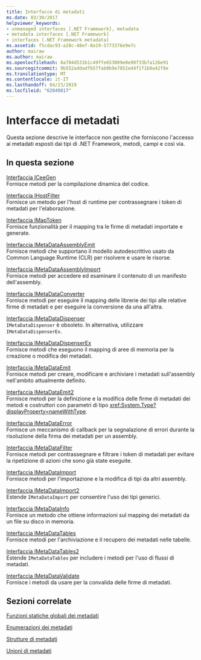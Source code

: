 ```yaml
---
title: Interfacce di metadati
ms.date: 03/30/2017
helpviewer_keywords:
- unmanaged interfaces [.NET Framework], metadata
- metadata interfaces [.NET Framework]
- interfaces (.NET Framework metadata]
ms.assetid: f5cdac93-a28c-48ef-8a19-5773376e9e7c
author: mairaw
ms.author: mairaw
ms.openlocfilehash: 8a704d531b1c49ffe653009e0e90f33b7a126e91
ms.sourcegitcommit: 9b552addadfb57fab0b9e7852ed4f1f1b8a42f8e
ms.translationtype: MT
ms.contentlocale: it-IT
ms.lasthandoff: 04/23/2019
ms.locfileid: "62049817"
---
```

# <a name="metadata-interfaces"></a>Interfacce di metadati
Questa sezione descrive le interfacce non gestite che forniscono l'accesso ai metadati esposti dai tipi di .NET Framework, metodi, campi e così via.  
  
## <a name="in-this-section"></a>In questa sezione  
 [Interfaccia ICeeGen](../../../../docs/framework/unmanaged-api/metadata/iceegen-interface.md)  
 Fornisce metodi per la compilazione dinamica del codice.  
  
 [Interfaccia IHostFilter](../../../../docs/framework/unmanaged-api/metadata/ihostfilter-interface.md)  
 Fornisce un metodo per l'host di runtime per contrassegnare i token di metadati per l'elaborazione.  
  
 [Interfaccia IMapToken](../../../../docs/framework/unmanaged-api/metadata/imaptoken-interface.md)  
 Fornisce funzionalità per il mapping tra le firme di metadati importate e generate.  
  
 [Interfaccia IMetaDataAssemblyEmit](../../../../docs/framework/unmanaged-api/metadata/imetadataassemblyemit-interface.md)  
 Fornisce metodi che supportano il modello autodescrittivo usato da Common Language Runtime (CLR) per risolvere e usare le risorse.  
  
 [Interfaccia IMetaDataAssemblyImport](../../../../docs/framework/unmanaged-api/metadata/imetadataassemblyimport-interface.md)  
 Fornisce metodi per accedere ed esaminare il contenuto di un manifesto dell'assembly.  
  
 [Interfaccia IMetaDataConverter](../../../../docs/framework/unmanaged-api/metadata/imetadataconverter-interface.md)  
 Fornisce metodi per eseguire il mapping delle librerie dei tipi alle relative firme di metadati e per eseguire la conversione da una all'altra.  
  
 [Interfaccia IMetaDataDispenser](../../../../docs/framework/unmanaged-api/metadata/imetadatadispenser-interface.md)  
 `IMetaDataDispenser` è obsoleto. In alternativa, utilizzare `IMetaDataDispenserEx`.  
  
 [Interfaccia IMetaDataDispenserEx](../../../../docs/framework/unmanaged-api/metadata/imetadatadispenserex-interface.md)  
 Fornisce metodi che eseguono il mapping di aree di memoria per la creazione o modifica dei metadati.  
  
 [Interfaccia IMetaDataEmit](../../../../docs/framework/unmanaged-api/metadata/imetadataemit-interface.md)  
 Fornisce metodi per creare, modificare e archiviare i metadati sull'assembly nell'ambito attualmente definito.  
  
 [Interfaccia IMetaDataEmit2](../../../../docs/framework/unmanaged-api/metadata/imetadataemit2-interface.md)  
 Fornisce metodi per la definizione e la modifica delle firme di metadati dei metodi e costruttori con parametri di tipo <xref:System.Type?displayProperty=nameWithType>.  
  
 [Interfaccia IMetaDataError](../../../../docs/framework/unmanaged-api/metadata/imetadataerror-interface.md)  
 Fornisce un meccanismo di callback per la segnalazione di errori durante la risoluzione della firma dei metadati per un assembly.  
  
 [Interfaccia IMetaDataFilter](../../../../docs/framework/unmanaged-api/metadata/imetadatafilter-interface.md)  
 Fornisce metodi per contrassegnare e filtrare i token di metadati per evitare la ripetizione di azioni che sono già state eseguite.  
  
 [Interfaccia IMetaDataImport](../../../../docs/framework/unmanaged-api/metadata/imetadataimport-interface.md)  
 Fornisce metodi per l'importazione e la modifica di tipi da altri assembly.  
  
 [Interfaccia IMetaDataImport2](../../../../docs/framework/unmanaged-api/metadata/imetadataimport2-interface.md)  
 Estende `IMetaDataImport` per consentire l'uso dei tipi generici.  
  
 [Interfaccia IMetaDataInfo](../../../../docs/framework/unmanaged-api/metadata/imetadatainfo-interface.md)  
 Fornisce un metodo che ottiene informazioni sul mapping dei metadati da un file su disco in memoria.  
  
 [Interfaccia IMetaDataTables](../../../../docs/framework/unmanaged-api/metadata/imetadatatables-interface.md)  
 Fornisce metodi per l'archiviazione e il recupero dei metadati nelle tabelle.  
  
 [Interfaccia IMetaDataTables2](../../../../docs/framework/unmanaged-api/metadata/imetadatatables2-interface.md)  
 Estende `IMetaDataTables` per includere i metodi per l'uso di flussi di metadati.  
  
 [Interfaccia IMetaDataValidate](../../../../docs/framework/unmanaged-api/metadata/imetadatavalidate-interface.md)  
 Fornisce i metodi da usare per la convalida delle firme di metadati.  
  
## <a name="related-sections"></a>Sezioni correlate  
 [Funzioni statiche globali dei metadati](../../../../docs/framework/unmanaged-api/metadata/metadata-global-static-functions.md)  
  
 [Enumerazioni dei metadati](../../../../docs/framework/unmanaged-api/metadata/metadata-enumerations.md)  
  
 [Strutture di metadati](../../../../docs/framework/unmanaged-api/metadata/metadata-structures.md)  
  
 [Unioni di metadati](../../../../docs/framework/unmanaged-api/metadata/metadata-unions.md)
